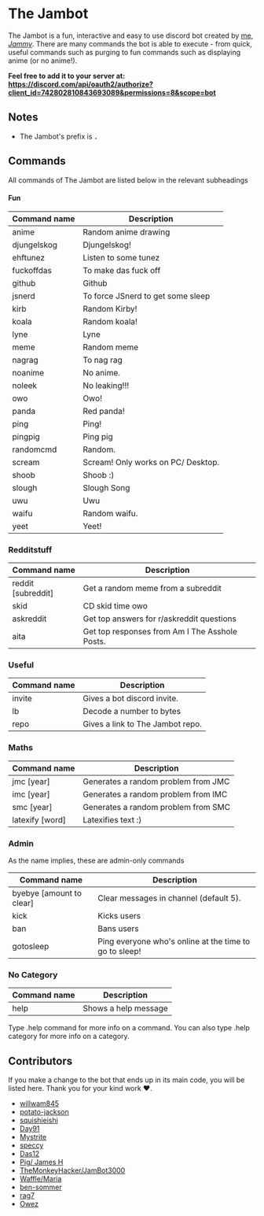 # The Jambot

The Jambot is a fun, interactive and easy to use discord bot created by [me, *Jammy*](https://github.com/RealJammy). There are many commands the bot is able to execute - from quick, useful commands such as purging to fun commands such as displaying anime (or no anime!).

**Feel free to add it to your server at: https://discord.com/api/oauth2/authorize?client_id=742802810843693089&permissions=8&scope=bot**

## Notes

- The Jambot's prefix is **`.`**

## Commands

All commands of The Jambot are listed below in the relevant subheadings

#### Fun

| Command name | Description                        |
| ------------ | ---------------------------------- |
| anime        | Random anime drawing               |
| djungelskog  | Djungelskog!                       |
| ehftunez     | Listen to some tunez               | 
| fuckoffdas   | To make das fuck off               | 
| github       | Github                             |
| jsnerd       | To force JSnerd to get some sleep  |
| kirb         | Random Kirby!                      | 
| koala        | Random koala!                      | 
| lyne         | Lyne                               |
| meme         | Random meme                        |
| nagrag       | To nag rag                         |
| noanime      | No anime.                          |
| noleek       | No leaking!!!                      |
| owo          | Owo!                               | 
| panda        | Red panda!                         |
| ping         | Ping!                              |
| pingpig      | Ping pig                           |
| randomcmd    | Random.                            |
| scream       | Scream! Only works on PC/ Desktop. |
| shoob        | Shoob :)                           |
| slough       | Slough Song                        |
| uwu          | Uwu                                |
| waifu        | Random waifu.                      |
| yeet         | Yeet!                              | 

 
### Redditstuff

| Command name       | Description                                    |
| ------------------ | ---------------------------------------------- |
| reddit [subreddit] | Get a random meme from a subreddit             |
| skid               | CD skid time owo                               | 
| askreddit          | Get top answers for r/askreddit questions      | 
| aita               | Get top responses from Am I The Asshole Posts. | 
 
### Useful

| Command name | Description                      |
| ------------ | -------------------------------- |
| invite       | Gives a bot discord invite.      |
| lb           | Decode a number to bytes         |
| repo         | Gives a link to The Jambot repo. | 

### Maths

| Command name    | Description                         |
| --------------- | ----------------------------------- |
| jmc [year]      | Generates a random problem from JMC |
| imc [year]      | Generates a random problem from IMC |
| smc [year]      | Generates a random problem from SMC |
| latexify [word] | Latexifies text :)                  |

### Admin

As the name implies, these are admin-only commands

| Command name             | Description                             |
| ------------------------ | --------------------------------------- | 
| byebye [amount to clear] | Clear messages in channel (default 5).  | 
| kick                     | Kicks users                             | 
| ban                      | Bans users                              | 
| gotosleep | Ping everyone who's online at the time to go to sleep! | 

### No Category

| Command name | Description          |
| ------------ | -------------------- |
| help         | Shows a help message |

Type .help command for more info on a command.
You can also type .help category for more info on a category.

## Contributors

If you make a change to the bot that ends up in its main code, you will be listed here. Thank you for your kind work ❤️.

- [willwam845](https://github.com/willwam845)
- [potato-jackson](https://github.com/potato-jackson)
- [squishieishi](https://github.com/squishieishi)
- [Day91](https://github.com/Day91)
- [Mystrite](https://github.com/Mystrite)
- [speccy](https://specatron111.github.io/)
- [Das12](https://github.com/das-12)
- [Pig/ James H](https://github.com/James-261)
- [TheMonkeyHacker/JamBot3000](https://github.com/themonkeyhacker/)
- [Waffle/Maria](https://github.com/maria-waffle)
- [ben-sommer](https://github.com/ben-sommer)
- [rag7](https://github.com/rag7)
- [Owez](https://ogriffiths.com)
